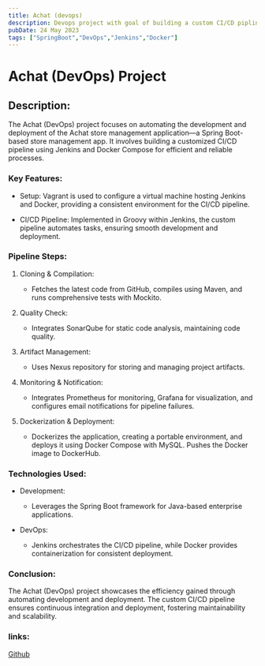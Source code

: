 ```yaml
---
title: Achat (devops)
description: Devops project with goal of building a custom CI/CD pipline with jenkins and docker compose
pubDate: 24 May 2023
tags: ["SpringBoot","DevOps","Jenkins","Docker"]
---
```

# Achat (DevOps) Project

## Description:
The Achat (DevOps) project focuses on automating the development and deployment of the Achat store management application—a Spring Boot-based store management app. It involves building a customized CI/CD pipeline using Jenkins and Docker Compose for efficient and reliable processes.


### Key Features:

- Setup:
Vagrant is used to configure a virtual machine hosting Jenkins and Docker, providing a consistent environment for the CI/CD pipeline.

- CI/CD Pipeline:
Implemented in Groovy within Jenkins, the custom pipeline automates tasks, ensuring smooth development and deployment.


### Pipeline Steps:

1. Cloning & Compilation:
    - Fetches the latest code from GitHub, compiles using Maven, and runs comprehensive tests with Mockito.

1. Quality Check:
    - Integrates SonarQube for static code analysis, maintaining code quality.

1. Artifact Management:
    - Uses Nexus repository for storing and managing project artifacts.

1. Monitoring & Notification:
    - Integrates Prometheus for monitoring, Grafana for visualization, and configures email notifications for pipeline failures.

1. Dockerization & Deployment:
    - Dockerizes the application, creating a portable environment, and deploys it using Docker Compose with MySQL. Pushes the Docker image to DockerHub.

### Technologies Used:

+ Development:
    * Leverages the Spring Boot framework for Java-based enterprise applications.

+ DevOps:
    * Jenkins orchestrates the CI/CD pipeline, while Docker provides containerization for consistent deployment.

### Conclusion:
The Achat (DevOps) project showcases the efficiency gained through automating development and deployment. The custom CI/CD pipeline ensures continuous integration and deployment, fostering maintainability and scalability.

### links:
[Github](https://github.com/abdou6666/devops_project/tree/brahim)